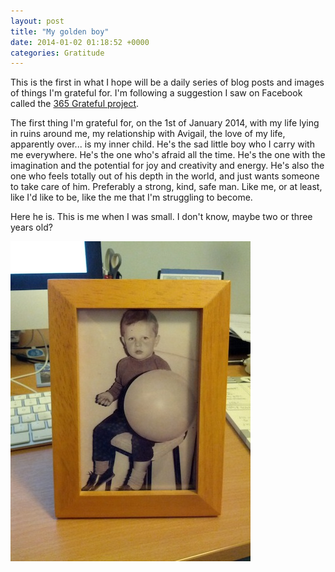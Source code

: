 ```yaml
---
layout: post
title: "My golden boy"
date: 2014-01-02 01:18:52 +0000
categories: Gratitude
---
```


This is the first in what I hope will be a daily series of blog posts and images
of things I'm grateful for. I'm following a suggestion I saw on Facebook called
the [365 Grateful project](http://vimeo.com/22100389).

The first thing I'm grateful for, on the 1st of January 2014, with my life lying
in ruins around me, my relationship with Avigail, the love of my life,
apparently over... is my inner child. He's the sad little boy who I carry with
me everywhere. He's the one who's afraid all the time. He's the one with the
imagination and the potential for joy and creativity and energy. He's also the
one who feels totally out of his depth in the world, and just wants someone to
take care of him. Preferably a strong, kind, safe man. Like me, or at least,
like I'd like to be, like the me that I'm struggling to become.

Here he is. This is me when I was small. I don't know, maybe two or three years
old?

![My golden boy](/images/2014-01-02-01-38-31.jpg)

